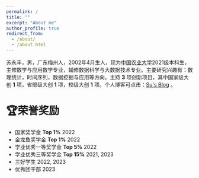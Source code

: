 ```yaml
---
permalink: /
title: ""
excerpt: "About me"
author_profile: true
redirect_from: 
  - /about/
  - /about.html
---
```


苏永丰，男，广东梅州人，2002年4月生人，现为[中国农业大学](https://www.cau.edu.cn/)2021级本科生，主修数学与应用数学专业，辅修数据科学与大数据技术专业。主要研究兴趣有：数理统计，时间序列，数据挖掘与应用等方向。主持 **3** 项创新项目，其中国家级大创 **1** 项，省部级大创 **1** 项，校级大创 **1** 项。个人博客可点击：[Su's Blog](https://yongfengsu.notion.site/33254bc8a198441d87d17d1df55b027c?v=47fea8b021dd4888bc9d2bf7a35efeda&pvs=4) 。

# 🏆荣誉奖励
* 国家奖学金    **Top 1%**     2022
* 金龙鱼奖学金   **Top 1%**     2022
* 学业优秀一等奖学金  **Top 5%**    2022 
* 学业优秀三等奖学金   **Top 15%**   2021, 2023
* 三好学生  2022, 2023
* 优秀团干部  2023

